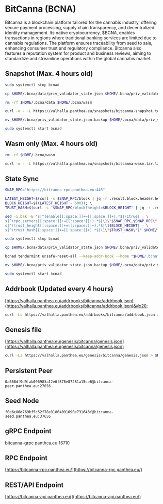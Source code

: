 # BitCanna (BCNA)

Bitcanna is a blockchain platform tailored for the cannabis industry, offering secure payment processing, supply chain transparency, and decentralized identity management. Its native cryptocurrency, $BCNA, enables transactions in regions where traditional banking services are limited due to cannabis regulations. The platform ensures traceability from seed to sale, enhancing consumer trust and regulatory compliance. Bitcanna also features a reputation system for product and business reviews, aiming to standardize and streamline operations within the global cannabis market.

## Snapshot (Max. 4 hours old) <a href="#snapshot" id="snapshot"></a>

```bash
sudo systemctl stop bcnad

cp $HOME/.bcna/data/priv_validator_state.json $HOME/.bcna/priv_validator_state.json.backup

rm -rf $HOME/.bcna/data $HOME/.bcna/wasm

curl -o - -L https://valhalla.panthea.eu/snapshots/bitcanna-snapshot.tar.lz4 | lz4 -c -d - | tar -x -C $HOME/.bcna

mv $HOME/.bcna/priv_validator_state.json.backup $HOME/.bcna/data/priv_validator_state.json

sudo systemctl start bcnad
```

## Wasm only (Max. 4 hours old)

```bash
rm -rf $HOME/.bcna/wasm

curl -o - -L https://valhalla.panthea.eu/snapshots/bitcanna-wasm.tar.lz4 | lz4 -c -d - | tar -x -C $HOME/.bcna
```

## State Sync

```bash
SNAP_RPC="https://bitcanna-rpc.panthea.eu:443"

LATEST_HEIGHT=$(curl -s $SNAP_RPC/block | jq -r .result.block.header.height); \
BLOCK_HEIGHT=$((LATEST_HEIGHT - 500)); \
TRUST_HASH=$(curl -s "$SNAP_RPC/block?height=$BLOCK_HEIGHT" | jq -r .result.block_id.hash)

sed -i.bak -E "s|^(enable[[:space:]]+=[[:space:]]+).*$|\1true| ; \
s|^(rpc_servers[[:space:]]+=[[:space:]]+).*$|\1\"$SNAP_RPC,$SNAP_RPC\"| ; \
s|^(trust_height[[:space:]]+=[[:space:]]+).*$|\1$BLOCK_HEIGHT| ; \
s|^(trust_hash[[:space:]]+=[[:space:]]+).*$|\1\"$TRUST_HASH\"|" $HOME/.bcna/config/config.toml

sudo systemctl stop bcnad

cp $HOME/.bcna/data/priv_validator_state.json $HOME/.bcna/priv_validator_state.json.backup

bcnad tendermint unsafe-reset-all --keep-addr-book --home "$HOME/.bcna"

mv $HOME/.bcna/priv_validator_state.json.backup $HOME/.bcna/data/priv_validator_state.json

sudo systemctl start bcnad
```

## Addrbook (Updated every 4 hours) <a href="#addrbook" id="addrbook"></a>

[https://valhalla.panthea.eu/addrbooks/bitcanna/addrbook.json](https://valhalla.panthea.eu/addrbooks/bitcanna/addrbook.json)&#x20;

```bash
curl -Ls https://valhalla.panthea.eu/addrbooks/bitcanna/addrbook.json > $HOME/.bcna/config/addrbook.json
```

## Genesis file

[https://valhalla.panthea.eu/genesis/bitcanna/genesis.json](https://valhalla.panthea.eu/genesis/bitcanna/genesis.json)

```bash
curl -Ls https://valhalla.panthea.eu/genesis/bitcanna/genesis.json > $HOME/.bcna/config/genesis.json
```

## Persistent Peer

```url
0a658df9d9fab096983a12e6f878e87281a15ce6@bitcanna-peer.panthea.eu:27656
```

## Seed Node

```url
f0e6c86d769bf5c52f78e01864091690e731643f@bitcanna-seed.panthea.eu:37656
```

## gRPC Endpoint

bitcanna-grpc.panthea.eu:16710

## RPC Endpoint

[https://bitcanna-rpc.panthea.eu/](https://bitcanna-rpc.panthea.eu/)

## REST/API Endpoint

[https://bitcanna-api.panthea.eu/](https://bitcanna-api.panthea.eu/)
